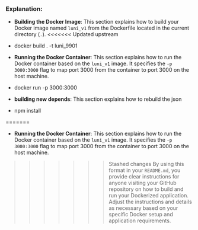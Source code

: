 
### Explanation:

- **Building the Docker Image**: This section explains how to build your Docker image named `luni_v1` from the Dockerfile located in the current directory (`.`).
<<<<<<< Updated upstream
- docker build . -t luni_9901

- **Running the Docker Container**: This section explains how to run the Docker container based on the `luni_v1` image. It specifies the `-p 3000:3000` flag to map port 3000 from the container to port 3000 on the host machine.
- docker run -p 3000:3000

- **building new depends**: This section explains how to rebuild the json
- npm install
  
=======

- **Running the Docker Container**: This section explains how to run the Docker container based on the `luni_v1` image. It specifies the `-p 3000:3000` flag to map port 3000 from the container to port 3000 on the host machine.

>>>>>>> Stashed changes
By using this format in your `README.md`, you provide clear instructions for anyone visiting your GitHub repository on how to build and run your Dockerized application. Adjust the instructions and details as necessary based on your specific Docker setup and application requirements.
